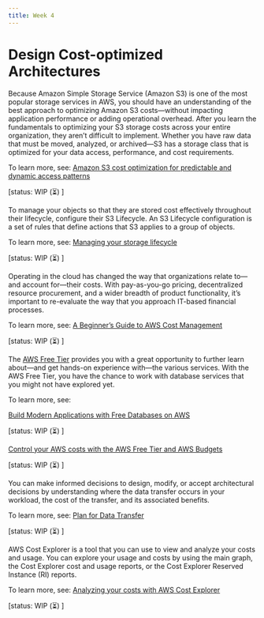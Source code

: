 ```yaml
---
title: Week 4
---
```


# Design Cost-optimized Architectures

Because Amazon Simple Storage Service (Amazon S3) is one of the most popular storage services in AWS, you should have an understanding of the best approach to optimizing Amazon S3 costs—without impacting application performance or adding operational overhead. After you learn the fundamentals to optimizing your S3 storage costs across your entire organization, they aren’t difficult to implement. Whether you have raw data that must be moved, analyzed, or archived—S3 has a storage class that is optimized for your data access, performance, and cost requirements.

To learn more, see: [Amazon S3 cost optimization for predictable and dynamic access patterns](https://aws.amazon.com/blogs/storage/amazon-s3-cost-optimization-for-predictable-and-dynamic-access-patterns/)

[status: WIP (⏳) ]

To manage your objects so that they are stored cost effectively throughout their lifecycle, configure their S3 Lifecycle. An S3 Lifecycle configuration is a set of rules that define actions that S3 applies to a group of objects.

To learn more, see: [Managing your storage lifecycle](https://docs.aws.amazon.com/AmazonS3/latest/userguide/object-lifecycle-mgmt.html)

[status: WIP (⏳) ]

Operating in the cloud has changed the way that organizations relate to—and account for—their costs. With pay-as-you-go pricing, decentralized resource procurement, and a wider breadth of product functionality, it’s important to re-evaluate the way that you approach IT-based financial processes.

To learn more, see: [A Beginner’s Guide to AWS Cost Management](https://aws.amazon.com/blogs/aws-cloud-financial-management/beginners-guide-to-aws-cost-management/)

[status: WIP (⏳) ]

The [AWS Free Tier](https://aws.amazon.com/free/) provides you with a great opportunity to further learn about—and get hands-on experience with—the various services. With the AWS Free Tier, you have the chance to work with database services that you might not have explored yet. 

To learn more, see:

[Build Modern Applications with Free Databases on AWS](https://aws.amazon.com/free/database/)

[status: WIP (⏳) ]

[Control your AWS costs with the AWS Free Tier and AWS Budgets](https://aws.amazon.com/getting-started/hands-on/control-your-costs-free-tier-budgets/)

[status: WIP (⏳) ]

You can make informed decisions to design, modify, or accept architectural decisions by understanding where the data transfer occurs in your workload, the cost of the transfer, and its associated benefits.

To learn more, see: [Plan for Data Transfer](https://docs.aws.amazon.com/wellarchitected/latest/cost-optimization-pillar/plan-for-data-transfer.html)

[status: WIP (⏳) ]

AWS Cost Explorer is a tool that you can use to view and analyze your costs and usage. You can explore your usage and costs by using the main graph, the Cost Explorer cost and usage reports, or the Cost Explorer Reserved Instance (RI) reports.

To learn more, see:  [Analyzing your costs with AWS Cost Explorer](https://docs.aws.amazon.com/cost-management/latest/userguide/ce-what-is.html)

[status: WIP (⏳) ]
